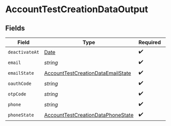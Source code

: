 # AccountTestCreationDataOutput


## Fields

| Field                                                                                         | Type                                                                                          | Required                                                                                      | Description                                                                                   | Example                                                                                       |
| --------------------------------------------------------------------------------------------- | --------------------------------------------------------------------------------------------- | --------------------------------------------------------------------------------------------- | --------------------------------------------------------------------------------------------- | --------------------------------------------------------------------------------------------- |
| `deactivateAt`                                                                                | [Date](https://developer.mozilla.org/en-US/docs/Web/JavaScript/Reference/Global_Objects/Date) | :heavy_check_mark:                                                                            | N/A                                                                                           | 2017-07-21T17:32:28Z                                                                          |
| `email`                                                                                       | *string*                                                                                      | :heavy_check_mark:                                                                            | N/A                                                                                           | alice@example.com                                                                             |
| `emailState`                                                                                  | [AccountTestCreationDataEmailState](../../models/shared/accounttestcreationdataemailstate.md) | :heavy_check_mark:                                                                            | N/A                                                                                           | unverified                                                                                    |
| `oauthCode`                                                                                   | *string*                                                                                      | :heavy_check_mark:                                                                            | N/A                                                                                           | 7GSjMRSHs6Ak7C_zvVW6P2IhZOHxMK7HZKW1fMX85ms                                                   |
| `otpCode`                                                                                     | *string*                                                                                      | :heavy_check_mark:                                                                            | N/A                                                                                           | 123456                                                                                        |
| `phone`                                                                                       | *string*                                                                                      | :heavy_check_mark:                                                                            | N/A                                                                                           | +14155550199                                                                                  |
| `phoneState`                                                                                  | [AccountTestCreationDataPhoneState](../../models/shared/accounttestcreationdataphonestate.md) | :heavy_check_mark:                                                                            | N/A                                                                                           | verified                                                                                      |